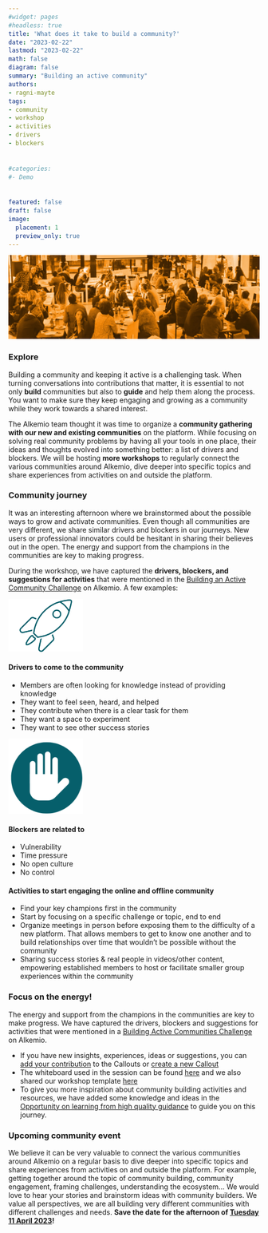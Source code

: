 ```yaml
---
#widget: pages
#headless: true
title: 'What does it take to build a community?'
date: "2023-02-22"
lastmod: "2023-02-22"
math: false
diagram: false
summary: "Building an active community"
authors:
- ragni-mayte
tags:
- community
- workshop
- activities
- drivers
- blockers


#categories:
#- Demo


featured: false
draft: false
image:
  placement: 1
  preview_only: true
---
```


![](./header.png)

### Explore 
Building a community and keeping it active is a challenging task. When turning conversations into contributions that matter, it is essential to not only **build** communities but also to **guide** and help them along the process. You want to make sure they keep engaging and growing as a community while they work towards a shared interest. 

The Alkemio team thought it was time to organize a **community gathering with our new and existing communities** on the platform. While focusing on solving real community problems by having all your tools in one place, their ideas and thoughts evolved into something better: a list of drivers and blockers. We will be hosting **more workshops** to regularly connect the various communities around Alkemio, dive deeper into specific topics and share experiences from activities on and outside the platform.


### Community journey
It was an interesting afternoon where we brainstormed about the possible ways to grow and activate communities. Even though all communities are very different, we share similar drivers and blockers in our journeys. New users or professional innovators could be hesitant in sharing their believes out in the open. The energy and support from the champions in the communities are key to making progress.

During the workshop, we have captured the **drivers, blockers, and suggestions for activities** that were mentioned in the [Building an Active Community Challenge](https://alkem.io/challengecentric/challenges/buildingthecommuni-426/contribute) on Alkemio.  A few examples:

<img src="./drivers.png" alt="header" width="150"/>

#### Drivers to come to the community
* Members are often looking for knowledge instead of providing knowledge
* They want to feel seen, heard, and helped
* They contribute when there is a clear task for them
* They want a space to experiment
* They want to see other success stories 

<img src="./blockers.png" alt="header" width="150"/>

#### Blockers are related to 
* Vulnerability
* Time pressure
* No open culture
* No control

#### Activities to start engaging the online and offline community
* Find your key champions first in the community
* Start by focusing on a specific challenge or topic, end to end
* Organize meetings in person before exposing them to the difficulty of a new platform. That allows members to get to know one another and to build relationships over time that wouldn’t be possible without the community
* Sharing success stories & real people in videos/other content, empowering established members to host or facilitate smaller group experiences within the community  

### Focus on the energy!
The energy and support from the champions in the communities are key to make progress. We have captured the drivers, blockers and suggestions for activities that were mentioned in a [Building Active Communities Challenge](https://alkem.io/challengecentric/challenges/buildingthecommuni-426/dashboard) on Alkemio. 

* If you have new insights, experiences, ideas or suggestions, you can [add your contribution](https://alkem.io/challengecentric/challenges/buildingthecommuni-426/contribute) to the Callouts or [create a new Callout](https://alkem.io/challengecentric/challenges/buildingthecommuni-426/contribute) 
* The whiteboard used in the session can be found [here](https://app.excalidraw.com/l/4BCnkZqaP0t/ae3PR6EExy) and we also shared our workshop template [here](https://alkem.io/challengecentric/challenges/buildingthecommuni-426/contribute/callouts/ideasforcommunity-9340/canvases/understandingyourc-329)
* To give you more inspiration about community building activities and resources, we have added some knowledge and ideas in the [Opportunity on learning from high quality guidance](https://alkem.io/challengecentric/challenges/buildingthecommuni-426/opportunities/howtofindhigh-qua-3421/contribute) to guide you on this journey.

### Upcoming community event
We believe it can be very valuable to connect the various communities around Alkemio on a regular basis to dive deeper into specific topics and share experiences from activities on and outside the platform. For example, getting together around the topic of community building, community engagement, framing challenges, understanding the ecosystem... We would love to hear your stories and brainstorm ideas with community builders. We value all perspectives, we are all building very different communities with different challenges and needs. **Save the date for the afternoon of [Tuesday 11 April 2023](https://share-eu1.hsforms.com/1zby6H9bOQ3S6A3h8NTGORAf6b89)!**
